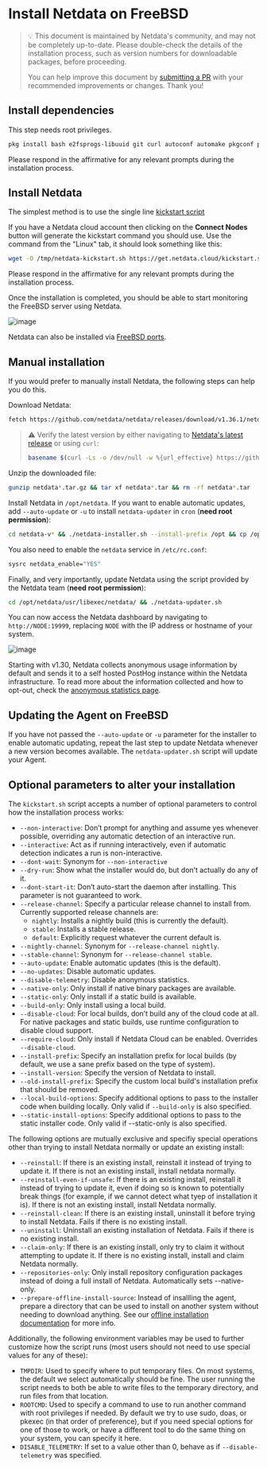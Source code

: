 <!--
title: "Install Netdata on FreeBSD"
description: "Install Netdata on FreeBSD to monitor the health and performance of bare metal or VMs with thousands of real-time, per-second metrics."
custom_edit_url: https://github.com/netdata/netdata/edit/master/packaging/installer/methods/freebsd.md
sidebar_label: "FreeBSD"
learn_status: "Published"
learn_rel_path: "Installation/Install on specific environments"
-->

# Install Netdata on FreeBSD

> 💡 This document is maintained by Netdata's community, and may not be completely up-to-date. Please double-check the
> details of the installation process, such as version numbers for downloadable packages, before proceeding.
>
> You can help improve this document by [submitting a
> PR](https://github.com/netdata/netdata/edit/master/packaging/installer/methods/freebsd.md) with your recommended
> improvements or changes. Thank you!

## Install dependencies

This step needs root privileges.

```sh
pkg install bash e2fsprogs-libuuid git curl autoconf automake pkgconf pidof liblz4 libuv json-c cmake gmake
```

Please respond in the affirmative for any relevant prompts during the installation process. 

## Install Netdata

The simplest method is to use the single line [kickstart script](https://learn.netdata.cloud/docs/agent/packaging/installer/methods/kickstart)

If you have a Netdata cloud account then clicking on the **Connect Nodes** button will generate the kickstart command you should use. Use the command from the "Linux" tab, it should look something like this:

```sh
wget -O /tmp/netdata-kickstart.sh https://get.netdata.cloud/kickstart.sh && sh /tmp/netdata-kickstart.sh --claim-token <CLAIM_TOKEN> --claim-url https://app.netdata.cloud
```
Please respond in the affirmative for any relevant prompts during the installation process. 

Once the installation is completed, you should be able to start monitoring the FreeBSD server using Netdata. 

![image](https://user-images.githubusercontent.com/24860547/202489210-3c5a3346-8f53-4b7b-9832-f9383b34d864.png)

Netdata can also be installed via [FreeBSD ports](https://www.freshports.org/net-mgmt/netdata).

## Manual installation

If you would prefer to manually install Netdata, the following steps can help you do this.

Download Netdata:

```sh
fetch https://github.com/netdata/netdata/releases/download/v1.36.1/netdata-v1.36.1.tar.gz
```

> ⚠️ Verify the latest version by either navigating to [Netdata's latest
> release](https://github.com/netdata/netdata/releases/latest) or using `curl`:
>
> ```bash
> basename $(curl -Ls -o /dev/null -w %{url_effective} https://github.com/netdata/netdata/releases/latest)
> ```

Unzip the downloaded file:

```sh
gunzip netdata*.tar.gz && tar xf netdata*.tar && rm -rf netdata*.tar
```

Install Netdata in `/opt/netdata`. If you want to enable automatic updates, add `--auto-update` or `-u` to install `netdata-updater` in `cron` (**need root permission**):

```sh
cd netdata-v* && ./netdata-installer.sh --install-prefix /opt && cp /opt/netdata/usr/sbin/netdata-claim.sh /usr/sbin/
```

You also need to enable the `netdata` service in `/etc/rc.conf`:

```sh
sysrc netdata_enable="YES"
```

Finally, and very importantly, update Netdata using the script provided by the Netdata team (**need root permission**):

```sh
cd /opt/netdata/usr/libexec/netdata/ && ./netdata-updater.sh
```

You can now access the Netdata dashboard by navigating to `http://NODE:19999`, replacing `NODE` with the IP address or hostname of your system.

![image](https://user-images.githubusercontent.com/2662304/48304090-fd384080-e51b-11e8-80ae-eecb03118dda.png)

Starting with v1.30, Netdata collects anonymous usage information by default and sends it to a self hosted PostHog instance within the Netdata infrastructure. To read
more about the information collected and how to opt-out, check the [anonymous statistics
page](https://github.com/netdata/netdata/blob/master/docs/anonymous-statistics.md).

## Updating the Agent on FreeBSD
If you have not passed the `--auto-update` or `-u` parameter for the installer to enable automatic updating, repeat the last step to update Netdata whenever a new version becomes available. 
The `netdata-updater.sh` script will update your Agent.

## Optional parameters to alter your installation

The `kickstart.sh` script accepts a number of optional parameters to control how the installation process works:

- `--non-interactive`: Don’t prompt for anything and assume yes whenever possible, overriding any automatic detection of an interactive run.
- `--interactive`: Act as if running interactively, even if automatic detection indicates a run is non-interactive.
- `--dont-wait`: Synonym for `--non-interactive`
- `--dry-run`: Show what the installer would do, but don’t actually do any of it.
- `--dont-start-it`: Don’t auto-start the daemon after installing. This parameter is not guaranteed to work.
- `--release-channel`: Specify a particular release channel to install from. Currently supported release channels are:
    - `nightly`: Installs a nightly build (this is currently the default).
    - `stable`: Installs a stable release.
    - `default`: Explicitly request whatever the current default is.
- `--nightly-channel`: Synonym for `--release-channel nightly`.
- `--stable-channel`: Synonym for `--release-channel stable`.
- `--auto-update`: Enable automatic updates (this is the default).
- `--no-updates`: Disable automatic updates.
- `--disable-telemetry`: Disable anonymous statistics.
- `--native-only`: Only install if native binary packages are available.
- `--static-only`: Only install if a static build is available.
- `--build-only`: Only install using a local build.
- `--disable-cloud`: For local builds, don’t build any of the cloud code at all. For native packages and static builds,
    use runtime configuration to disable cloud support.
- `--require-cloud`: Only install if Netdata Cloud can be enabled. Overrides `--disable-cloud`.
- `--install-prefix`: Specify an installation prefix for local builds (by default, we use a sane prefix based on the type of system).
- `--install-version`: Specify the version of Netdata to install.
- `--old-install-prefix`: Specify the custom local build's installation prefix that should be removed.
- `--local-build-options`: Specify additional options to pass to the installer code when building locally. Only valid if `--build-only` is also specified.
- `--static-install-options`: Specify additional options to pass to the static installer code. Only valid if --static-only is also specified.

The following options are mutually exclusive and specifiy special operations other than trying to install Netdata normally or update an existing install:

- `--reinstall`: If there is an existing install, reinstall it instead of trying to update it. If there is not an existing install, install netdata normally.
- `--reinstall-even-if-unsafe`: If there is an existing install, reinstall it instead of trying to update it, even if doing so is known to potentially break things (for example, if we cannot detect what tyep of installation it is). If there is not an existing install, install Netdata normally.
- `--reinstall-clean`: If there is an existing install, uninstall it before trying to install Netdata. Fails if there is no existing install.
- `--uninstall`: Uninstall an existing installation of Netdata. Fails if there is no existing install.
- `--claim-only`: If there is an existing install, only try to claim it without attempting to update it. If there is no existing install, install and claim Netdata normally.
- `--repositories-only`: Only install repository configuration packages instead of doing a full install of Netdata. Automatically sets --native-only.
- `--prepare-offline-install-source`: Instead of insallling the agent, prepare a directory that can be used to install on another system without needing to download anything. See our [offline installation documentation](https://github.com/netdata/netdata/blob/master/packaging/installer/methods/offline.md) for more info.

Additionally, the following environment variables may be used to further customize how the script runs (most users
should not need to use special values for any of these):

- `TMPDIR`: Used to specify where to put temporary files. On most systems, the default we select automatically
  should be fine. The user running the script needs to both be able to write files to the temporary directory,
  and run files from that location.
- `ROOTCMD`: Used to specify a command to use to run another command with root privileges if needed. By default
  we try to use sudo, doas, or pkexec (in that order of preference), but if you need special options for one of
  those to work, or have a different tool to do the same thing on your system, you can specify it here.
- `DISABLE_TELEMETRY`: If set to a value other than 0, behave as if `--disable-telemetry` was specified.
